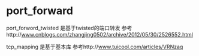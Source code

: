 # port_forward

port_forword_twisted 是基于twisted的端口转发
参考http://www.cnblogs.com/zhangjing0502/archive/2012/05/30/2526552.html

tcp_mapping 是基于基本库
参考http://www.tuicool.com/articles/VRNzaq
